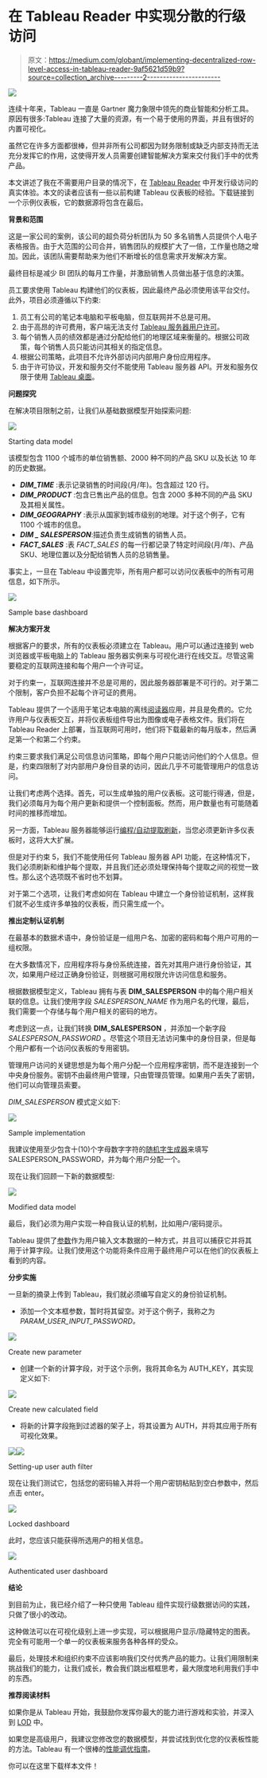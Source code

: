# 在 Tableau Reader 中实现分散的行级访问

> 原文：<https://medium.com/globant/implementing-decentralized-row-level-access-in-tableau-reader-9af5621d59b9?source=collection_archive---------2----------------------->

![](img/18ad9697cda6aa0393bac6f6a42c4948.png)

连续十年来，Tableau 一直是 Gartner 魔力象限中领先的商业智能和分析工具。原因有很多:Tableau 连接了大量的资源，有一个易于使用的界面，并且有很好的内置可视化。

虽然它在许多方面都很棒，但并非所有公司都因为财务限制或缺乏内部支持而无法充分发挥它的作用，这使得开发人员需要创建智能解决方案来交付我们手中的优秀产品。

本文讲述了我在不需要用户目录的情况下，在 [Tableau Reader](https://www.tableau.com/products/reader) 中开发行级访问的真实体验。本文的读者应该有一些以前构建 Tableau 仪表板的经验。下载链接到一个示例仪表板，它的数据源将包含在最后。

**背景和范围**

这是一家公司的案例，该公司的超负荷分析团队为 50 多名销售人员提供个人电子表格报告。由于大范围的公司合并，销售团队的规模扩大了一倍，工作量也随之增加。因此，该团队需要帮助来为他们不断增长的信息需求开发解决方案。

最终目标是减少 BI 团队的每月工作量，并激励销售人员做出基于信息的决策。

员工要求使用 Tableau 构建他们的仪表板，因此最终产品必须使用该平台交付。此外，项目必须遵循以下约束:

1.  员工有公司的笔记本电脑和平板电脑，但互联网并不总是可用。
2.  由于高昂的许可费用，客户端无法支付 [Tableau 服务器用户许可](https://www.tableau.com/pricing/teams-orgs#server)。
3.  每个销售人员的绩效都是通过分配给他们的地理区域来衡量的。根据公司政策，每个销售人员只能访问其相关的指定信息。
4.  根据公司策略，此项目不允许外部访问内部用户身份应用程序。
5.  由于许可协议，开发和服务交付不能使用 Tableau 服务器 API。开发和服务仅限于使用 [Tableau 桌面](https://www.tableau.com/products/desktop)。

**问题探究**

在解决项目限制之前，让我们从基础数据模型开始探索问题:

![](img/7300c6ee9d76d8011df9c880e86be3ee.png)

Starting data model

该模型包含 1100 个城市的单位销售额、2000 种不同的产品 SKU 以及长达 10 年的历史数据。

*   ***DIM_TIME*** :表示记录销售的时间段(月/年)。包含超过 120 行。
*   ***DIM_PRODUCT*** :包含已售出产品的信息。包含 2000 多种不同的产品 SKU 及其相关属性。
*   ***DIM_GEOGRAPHY*** :表示从国家到城市级别的地理。对于这个例子，它有 1100 个城市的信息。
*   ***DIM _ SALESPERSON***:描述负责生成销售的销售人员。
*   ***FACT_SALES*** :表 *FACT_SALES* 的每一行都记录了特定时间段(月/年)、产品 SKU、地理位置以及分配给销售人员的总销售量。

事实上，一旦在 Tableau 中设置完毕，所有用户都可以访问仪表板中的所有可用信息，如下所示。

![](img/2da7399b545487d235db67578cc1feae.png)

Sample base dashboard

**解决方案开发**

根据客户的要求，所有的仪表板必须建立在 Tableau。用户可以通过连接到 web 浏览器或平板电脑上的 Tableau 服务器实例来与可视化进行在线交互。尽管这需要稳定的互联网连接和每个用户一个许可证。

对于约束一，互联网连接并不总是可用的，因此服务器部署是不可行的。对于第二个限制，客户负担不起每个许可证的费用。

Tableau 提供了一个适用于笔记本电脑的离线[阅读器](https://www.tableau.com/products/reader)应用，并且是免费的。它允许用户与仪表板交互，并将仪表板组件导出为图像或电子表格文件。我们将在 Tableau Reader 上部署，当互联网可用时，他们将下载最新的每月版本，然后满足第一个和第二个约束。

约束三要求我们满足公司信息访问策略，即每个用户只能访问他们的个人信息。但是，约束四限制了对内部用户身份目录的访问，因此几乎不可能管理用户的信息访问。

让我们考虑两个选择。首先，可以生成单独的用户仪表板。这可能行得通，但是，我们必须每月为每个用户更新和提供一个控制面板。然而，用户数量也有可能随着时间的推移而增加。

另一方面，Tableau 服务器能够运行[编程/自动提取刷新](https://help.tableau.com/current/server/en-us/publish.htm)，当您必须更新许多仪表板时，这将大大扩展。

但是对于约束 5，我们不能使用任何 Tableau 服务器 API 功能，在这种情况下，我们必须刷新和维护每个提取，并且我们还必须处理保持每个提取之间的视觉一致性。那么这个选项既不省时也不划算。

对于第二个选项，让我们考虑如何在 Tableau 中建立一个身份验证机制，这样我们就不必生成许多单独的仪表板，而只需生成一个。

**推出定制认证机制**

在最基本的数据术语中，身份验证是一组用户名、加密的密码和每个用户可用的一组权限。

在大多数情况下，应用程序将与身份系统连接，首先对其用户进行身份验证，其次，如果用户经过正确身份验证，则根据可用权限允许访问信息和服务。

根据数据模型定义，Tableau 拥有与表 **DIM_SALESPERSON** 中的每个用户相关联的信息。让我们使用字段 *SALESPERSON_NAME* 作为用户名的代理，最后，我们需要一个存储与每个用户相关的密码的地方。

考虑到这一点，让我们转换 **DIM_SALESPERSON** ，并添加一个新字段 *SALESPERSON_PASSWORD* 。尽管这个项目无法访问集中的身份目录，但是每个用户都有一个访问仪表板的专用密钥。

管理用户访问的关键思想是为每个用户分配一个应用程序密钥，而不是连接到一个中央身份服务。密钥不由最终用户管理，只由管理员管理。如果用户丢失了密钥，他们可以向管理员索要。

*DIM_SALESPERSON* 模式定义如下:

![](img/8c7e5e23b40c087a55e4951b13537a63.png)

Sample implementation

我建议使用至少包含十(10)个字母数字字符的[随机字生成器](https://www.random.org/strings/?num=10&len=10&digits=on&upperalpha=on&loweralpha=on&unique=on&format=html&rnd=new)来填写 SALESPERSON_PASSWORD，并为每个用户分配一个。

现在让我们回顾一下新的数据模型:

![](img/a92e25aaa1d8e1e45dfc7c990af3da7a.png)

Modified data model

最后，我们必须为用户实现一种自我认证的机制，比如用户/密码提示。

Tableau 提供了[参数](https://help.tableau.com/current/pro/desktop/en-us/changing-views-using-parameters.htm)作为用户输入文本数据的一种方式，并且可以捕获它并将其用于计算字段。让我们使用这个功能将条件应用于最终用户可以在他们的仪表板上看到的内容。

**分步实施**

一旦新的摘录上传到 Tableau，我们就必须编写自定义的身份验证机制。

*   添加一个文本框参数，暂时将其留空。对于这个例子，我称之为 *PARAM_USER_INPUT_PASSWORD。*

![](img/dd33c107d367a1eedf6002a851e405ac.png)

Create new parameter

*   创建一个新的计算字段，对于这个示例，我将其命名为 AUTH_KEY，其实现定义如下:

![](img/01b6949af8200bcade56fec1ed9624e2.png)

Create new calculated field

*   将新的计算字段拖到过滤器的架子上，将其设置为 AUTH，并将其应用于所有可视化效果。

![](img/94954f860e291248c027715b53d820c6.png)![](img/040bfd4d782a861dbfd6bb532837e811.png)

Setting-up user auth filter

现在让我们测试它，包括您的密码输入并将一个用户密钥粘贴到空白参数中，然后点击 enter。

![](img/cd80b286db422a4fd4671098254c5506.png)

Locked dashboard

此时，您应该只能获得所选用户的相关信息。

![](img/605250fc53ccb7bd9688c7e8fb7af964.png)

Authenticated user dashboard

**结论**

到目前为止，我已经介绍了一种只使用 Tableau 组件实现行级数据访问的实践，只做了很小的改动。

这种做法可以在可视化级别上进一步实现，可以根据用户显示/隐藏特定的图表。完全有可能用一个单一的仪表板来服务各种各样的受众。

最后，处理技术和组织约束不应该影响我们交付优秀产品的能力。让我们用限制来挑战我们的能力，让我们成长，教会我们跳出框框思考，最大限度地利用我们手中的东西。

**推荐阅读材料**

如果你是从 Tableau 开始，我鼓励你发挥你最大的能力进行游戏和实验，并深入到 [LOD](https://help.tableau.com/current/pro/desktop/en-us/calculations_calculatedfields_lod.htm) 中。

如果您是高级用户，我建议您修改您的数据模型，并尝试找到优化您的仪表板性能的方法。Tableau 有一个很棒的[性能调优指南](https://help.tableau.com/current/pro/desktop/en-us/perf_checklist.htm)。

你可以在这里下载样本文件！